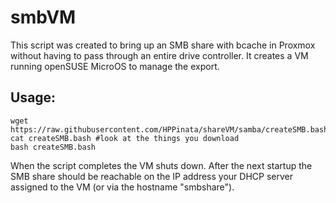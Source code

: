 # smbVM
This script was created to bring up an SMB share with bcache in Proxmox without having to pass through an entire drive controller. It creates a VM running openSUSE MicroOS to manage the export.

## Usage:
```
wget https://raw.githubusercontent.com/HPPinata/shareVM/samba/createSMB.bash
cat createSMB.bash #look at the things you download
bash createSMB.bash
```

When the script completes the VM shuts down. After the next startup the SMB share should be reachable on the IP address your DHCP server assigned to the VM (or via the hostname "smbshare").
